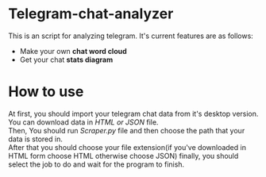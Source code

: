 # Telegram-chat-analyzer
This is an script for analyzing telegram. It's current features are as follows:
* Make your own **chat word cloud**
* Get your chat **stats diagram**
# How to use
At first, you should import your telegram chat data from it's desktop version. You can download data in *HTML or JSON* file.  
Then, You should run *Scraper.py* file and then choose the path that your data is stored in.  
After that you should choose your file extension(if you've downloaded in HTML form choose HTML otherwise choose JSON)
finally, you should select the job to do and wait for the program to finish.  
